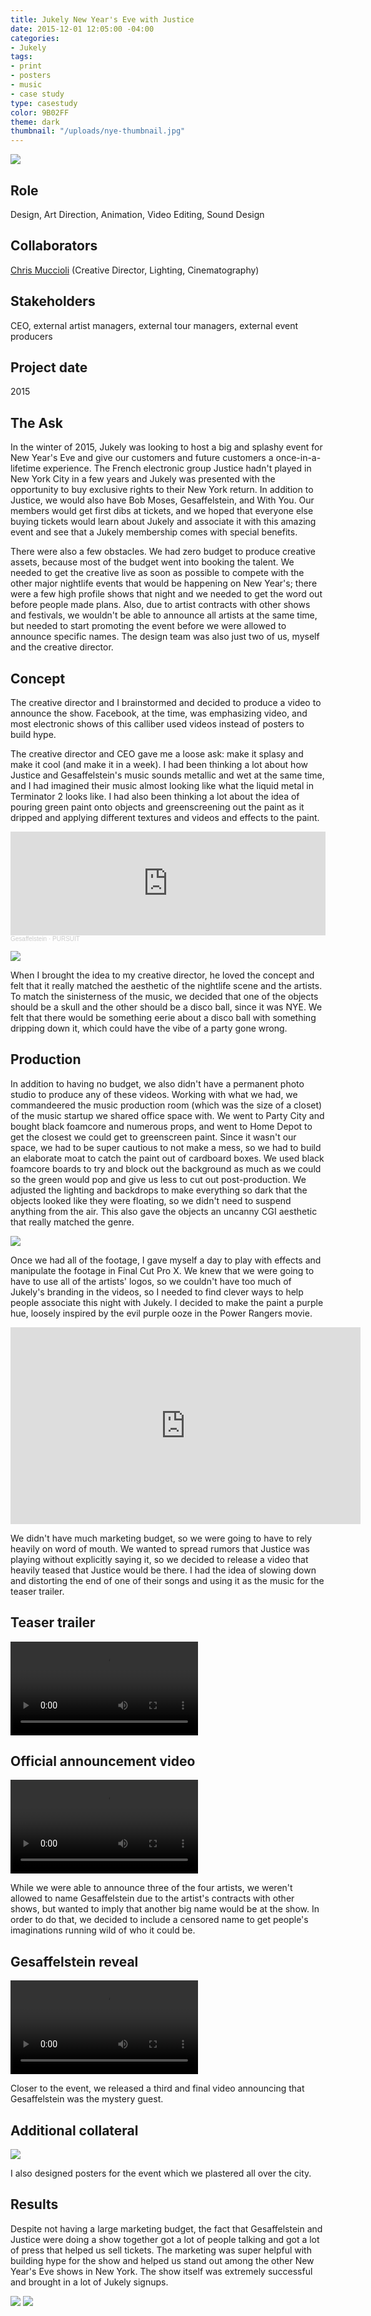 ```yaml
---
title: Jukely New Year's Eve with Justice
date: 2015-12-01 12:05:00 -04:00
categories:
- Jukely
tags:
- print
- posters
- music
- case study
type: casestudy
color: 9B02FF
theme: dark
thumbnail: "/uploads/nye-thumbnail.jpg"
---
```


<img src="/uploads/nye-header.jpg" class="width-100">

## Role
Design, Art Direction, Animation, Video Editing, Sound Design

## Collaborators
[Chris Muccioli](https://chrismuccioli.com) (Creative Director, Lighting, Cinematography)

## Stakeholders
CEO, external artist managers, external tour managers, external event producers

## Project date
2015


## The Ask

In the winter of 2015, Jukely was looking to host a big and splashy event for New Year's Eve and give our customers and future customers a once-in-a-lifetime experience. The French electronic group Justice hadn't played in New York City in a few years and Jukely was presented with the opportunity to buy exclusive rights to their New York return. In addition to Justice, we would also have Bob Moses, Gesaffelstein, and With You. Our members would get first dibs at tickets, and we hoped that everyone else buying tickets would learn about Jukely and associate it with this amazing event and see that a Jukely membership comes with special benefits. 

There were also a few obstacles. We had zero budget to produce creative assets, because most of the budget went into booking the talent. We needed to get the creative live as soon as possible to compete with the other major nightlife events that would be happening on New Year's; there were a few high profile shows that night and we needed to get the word out before people made plans. Also, due to artist contracts with other shows and festivals, we wouldn't be able to announce all artists at the same time, but needed to start promoting the event before we were allowed to announce specific names. The design team was also just two of us, myself and the creative director.


## Concept


The creative director and I brainstormed and decided to produce a video to announce the show. Facebook, at the time, was emphasizing video, and most electronic shows of this calliber used videos instead of posters to build hype.

The creative director and CEO gave me a loose ask: make it splasy and make it cool (and make it in a week). I had been thinking a lot about how Justice and Gesaffelstein's music sounds metallic and wet at the same time, and I had imagined their music almost looking like what the liquid metal in Terminator 2 looks like. I had also been thinking a lot about the idea of pouring green paint onto objects and greenscreening out the paint as it dripped and applying different textures and videos and effects to the paint.

<div class="text-center mb-xs-3"><iframe width="100%" height="166" scrolling="no" frameborder="no" allow="autoplay" src="https://w.soundcloud.com/player/?url=https%3A//api.soundcloud.com/tracks/98216729&color=%23ff5500&auto_play=false&hide_related=false&show_comments=true&show_user=true&show_reposts=false&show_teaser=true"></iframe><div style="font-size: 10px; color: #cccccc;line-break: anywhere;word-break: normal;overflow: hidden;white-space: nowrap;text-overflow: ellipsis; font-family: Interstate,Lucida Grande,Lucida Sans Unicode,Lucida Sans,Garuda,Verdana,Tahoma,sans-serif;font-weight: 100;"><a href="https://soundcloud.com/gesaffelstein" title="Gesaffelstein" target="_blank" style="color: #cccccc; text-decoration: none;">Gesaffelstein</a> · <a href="https://soundcloud.com/gesaffelstein/pursuit" title="PURSUIT" target="_blank" style="color: #cccccc; text-decoration: none;">PURSUIT</a></div></div>

<p class="text-center">
	<img src="https://i.giphy.com/MWHSctvIxbWHS.gif">
</p>

When I brought the idea to my creative director, he loved the concept and felt that it really matched the aesthetic of the nightlife scene and the artists. To match the sinisterness of the music, we decided that one of the objects should be a skull and the other should be a disco ball, since it was NYE. We felt that there would be something eerie about a disco ball with something dripping down it, which could have the vibe of a party gone wrong.


## Production

In addition to having no budget, we also didn't have a permanent photo studio to produce any of these videos. Working with what we had, we commandeered the music production room (which was the size of a closet) of the music startup we shared office space with. We went to Party City and bought black foamcore and numerous props, and went to Home Depot to get the closest we could get to greenscreen paint. Since it wasn't our space, we had to be super cautious to not make a mess, so we had to build an elaborate moat to catch the paint out of cardboard boxes. We used black foamcore boards to try and block out the background as much as we could so the green would pop and give us less to cut out post-production. We adjusted the lighting and backdrops to make everything so dark that the objects looked like they were floating, so we didn't need to suspend anything from the air. This also gave the objects an uncanny CGI aesthetic that really matched the genre.

<img src="/uploads/nye-bts.jpg" class="width-100">

Once we had all of the footage, I gave myself a day to play with effects and manipulate the footage in Final Cut Pro X. We knew that we were going to have to use all of the artists' logos, so we couldn't have too much of Jukely's branding in the videos, so I needed to find clever ways to help people associate this night with Jukely. I decided to make the paint a purple hue, loosely inspired by the evil purple ooze in the Power Rangers movie.

<div class="text-center mb-xs-3"><iframe width="560" height="315" src="https://www.youtube-nocookie.com/embed/VFIoLN1n3os?start=52" title="YouTube video player" frameborder="0" allow="accelerometer; autoplay; clipboard-write; encrypted-media; gyroscope; picture-in-picture" allowfullscreen></iframe></div>

We didn't have much marketing budget, so we were going to have to rely heavily on word of mouth. We wanted to spread rumors that Justice was playing without explicitly saying it, so we decided to release a video that heavily teased that Justice would be there. I had the idea of slowing down and distorting the end of one of their songs and using it as the music for the teaser trailer.


## Teaser trailer

<video controls="">
  <source src="/uploads/nye-teaser.mp4" type="video/mp4">
</video>


## Official announcement video

<video controls="">
  <source src="/uploads/nye-justice.mp4" type="video/mp4">
</video>


While we were able to announce three of the four artists, we weren't allowed to name Gesaffelstein due to the artist's contracts with other shows, but wanted to imply that another big name would be at the show. In order to do that, we decided to include a censored name to get people's imaginations running wild of who it could be.

## Gesaffelstein reveal

<video controls="">
  <source src="/uploads/nye-reveal.mp4" type="video/mp4">
</video>


Closer to the event, we released a third and final video announcing that Gesaffelstein was the mystery guest. 


## Additional collateral

<img src="/uploads/nye-posters.jpg" class="width-100">

I also designed posters for the event which we plastered all over the city.


## Results

Despite not having a large marketing budget, the fact that Gesaffelstein and Justice were doing a show together got a lot of people talking and got a lot of press that helped us sell tickets. The marketing was super helpful with building hype for the show and helped us stand out among the other New Year's Eve shows in New York. The show itself was extremely successful and brought in a lot of Jukely signups.

<img src="/uploads/nye-news.jpg" class="width-100">

<img src="/uploads/nye-photos.jpg" class="width-100">


